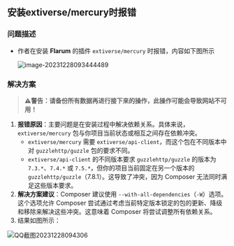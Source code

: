 ## 安装extiverse/mercury时报错

### 问题描述

- 作者在安装 **Flarum** 的插件 `extiverse/mercury` 时报错，内容如下图所示

  ![image-20231228093444489](https://typora-img-1301299232.cos.ap-shanghai.myqcloud.com/img2/202312280934558.png)

### 解决方案

> **⚠警告：请备份所有数据再进行接下来的操作，此操作可能会导致网站不可用！**

1. **报错原因**：主要问题是在安装过程中解决依赖关系。具体来说，`extiverse/mercury` 包与你项目当前状态或相互之间存在依赖冲突。
   - `extiverse/mercury` 需要 `extiverse/api-client`，而这个包在不同版本中对 `guzzlehttp/guzzle` 包的要求不同。
   - `extiverse/api-client` 的不同版本要求 `guzzlehttp/guzzle` 的版本为 `7.3.*`、`7.4.*` 或 `7.5.*`，但你的项目当前固定在另一个版本的 `guzzlehttp/guzzle`（7.8.1）。这导致了冲突，因为 Composer 无法同时满足这些版本要求。
2. **解决方案建议**：Composer 建议使用 `--with-all-dependencies`（`-W`）选项。这个选项允许 Composer 尝试通过考虑当前特定版本锁定的包的更新、降级和移除来解决这些冲突。这意味着 Composer 将尝试调整所有依赖关系。
3. 结果如图所示：

![QQ截图20231228094306](https://typora-img-1301299232.cos.ap-shanghai.myqcloud.com/img2/202312280943423.png)